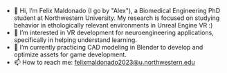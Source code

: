 - 👋 Hi, I’m Felix Maldonado (I go by "Alex"), a Biomedical Engineering PhD student at Northwestern University. My research is focused on studying behavior in ethologically relevant environments in Unreal Engine VR :) 
- 👀 I’m interested in VR development for neuroengineering applications, specifically in helping understand learning.
- 🌱 I’m currently practicing CAD modeling in Blender to develop and optimize assets for game development. 
- 📫 How to reach me: felixmaldonado2023@u.northwestern.edu

<!---
felixmaldonadoos/felixmaldonadoos is a ✨ special ✨ repository because its `README.md` (this file) appears on your GitHub profile.
You can click the Preview link to take a look at your changes.
--->
